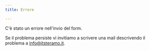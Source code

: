 ```yaml
---
title: Errore

---
```


C'è stato un errore nell'invio del form.

Se il problema persiste vi invitiamo a scrivere una mail descrivendo il problema a info@itsteramo.it.